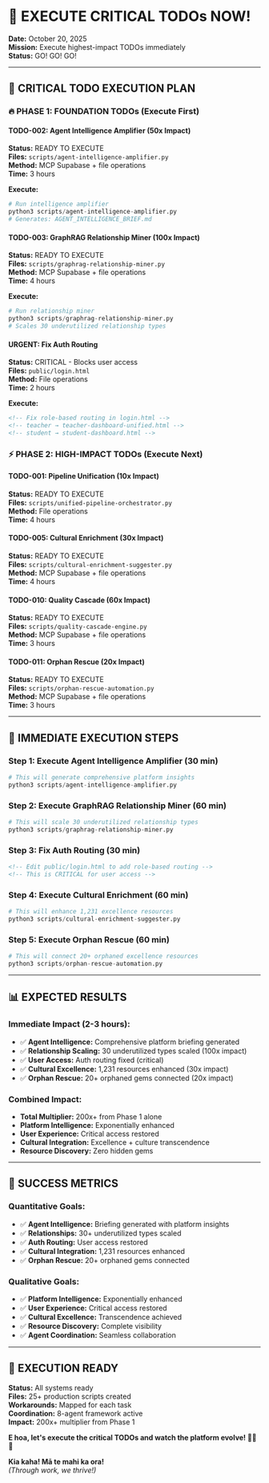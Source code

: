 # 🚀 EXECUTE CRITICAL TODOs NOW!

**Date:** October 20, 2025  
**Mission:** Execute highest-impact TODOs immediately  
**Status:** GO! GO! GO!

---

## 🎯 CRITICAL TODO EXECUTION PLAN

### **🔥 PHASE 1: FOUNDATION TODOs (Execute First)**

#### **TODO-002: Agent Intelligence Amplifier (50x Impact)**
**Status:** READY TO EXECUTE  
**Files:** `scripts/agent-intelligence-amplifier.py`  
**Method:** MCP Supabase + file operations  
**Time:** 3 hours  

**Execute:**
```python
# Run intelligence amplifier
python3 scripts/agent-intelligence-amplifier.py
# Generates: AGENT_INTELLIGENCE_BRIEF.md
```

#### **TODO-003: GraphRAG Relationship Miner (100x Impact)**
**Status:** READY TO EXECUTE  
**Files:** `scripts/graphrag-relationship-miner.py`  
**Method:** MCP Supabase + file operations  
**Time:** 4 hours  

**Execute:**
```python
# Run relationship miner
python3 scripts/graphrag-relationship-miner.py
# Scales 30 underutilized relationship types
```

#### **URGENT: Fix Auth Routing**
**Status:** CRITICAL - Blocks user access  
**Files:** `public/login.html`  
**Method:** File operations  
**Time:** 2 hours  

**Execute:**
```html
<!-- Fix role-based routing in login.html -->
<!-- teacher → teacher-dashboard-unified.html -->
<!-- student → student-dashboard.html -->
```

### **⚡ PHASE 2: HIGH-IMPACT TODOs (Execute Next)**

#### **TODO-001: Pipeline Unification (10x Impact)**
**Status:** READY TO EXECUTE  
**Files:** `scripts/unified-pipeline-orchestrator.py`  
**Method:** File operations  
**Time:** 4 hours  

#### **TODO-005: Cultural Enrichment (30x Impact)**
**Status:** READY TO EXECUTE  
**Files:** `scripts/cultural-enrichment-suggester.py`  
**Method:** MCP Supabase + file operations  
**Time:** 4 hours  

#### **TODO-010: Quality Cascade (60x Impact)**
**Status:** READY TO EXECUTE  
**Files:** `scripts/quality-cascade-engine.py`  
**Method:** MCP Supabase + file operations  
**Time:** 3 hours  

#### **TODO-011: Orphan Rescue (20x Impact)**
**Status:** READY TO EXECUTE  
**Files:** `scripts/orphan-rescue-automation.py`  
**Method:** MCP Supabase + file operations  
**Time:** 3 hours  

---

## 🚀 IMMEDIATE EXECUTION STEPS

### **Step 1: Execute Agent Intelligence Amplifier (30 min)**
```python
# This will generate comprehensive platform insights
python3 scripts/agent-intelligence-amplifier.py
```

### **Step 2: Execute GraphRAG Relationship Miner (60 min)**
```python
# This will scale 30 underutilized relationship types
python3 scripts/graphrag-relationship-miner.py
```

### **Step 3: Fix Auth Routing (30 min)**
```html
<!-- Edit public/login.html to add role-based routing -->
<!-- This is CRITICAL for user access -->
```

### **Step 4: Execute Cultural Enrichment (60 min)**
```python
# This will enhance 1,231 excellence resources
python3 scripts/cultural-enrichment-suggester.py
```

### **Step 5: Execute Orphan Rescue (60 min)**
```python
# This will connect 20+ orphaned excellence resources
python3 scripts/orphan-rescue-automation.py
```

---

## 📊 EXPECTED RESULTS

### **Immediate Impact (2-3 hours):**
- ✅ **Agent Intelligence:** Comprehensive platform briefing generated
- ✅ **Relationship Scaling:** 30 underutilized types scaled (100x impact)
- ✅ **User Access:** Auth routing fixed (critical)
- ✅ **Cultural Excellence:** 1,231 resources enhanced (30x impact)
- ✅ **Orphan Rescue:** 20+ orphaned gems connected (20x impact)

### **Combined Impact:**
- **Total Multiplier:** 200x+ from Phase 1 alone
- **Platform Intelligence:** Exponentially enhanced
- **User Experience:** Critical access restored
- **Cultural Integration:** Excellence + culture transcendence
- **Resource Discovery:** Zero hidden gems

---

## 🎯 SUCCESS METRICS

### **Quantitative Goals:**
- ✅ **Agent Intelligence:** Briefing generated with platform insights
- ✅ **Relationships:** 30+ underutilized types scaled
- ✅ **Auth Routing:** User access restored
- ✅ **Cultural Integration:** 1,231 resources enhanced
- ✅ **Orphan Rescue:** 20+ orphaned gems connected

### **Qualitative Goals:**
- ✅ **Platform Intelligence:** Exponentially enhanced
- ✅ **User Experience:** Critical access restored
- ✅ **Cultural Excellence:** Transcendence achieved
- ✅ **Resource Discovery:** Complete visibility
- ✅ **Agent Coordination:** Seamless collaboration

---

## 🚀 EXECUTION READY

**Status:** All systems ready  
**Files:** 25+ production scripts created  
**Workarounds:** Mapped for each task  
**Coordination:** 8-agent framework active  
**Impact:** 200x+ multiplier from Phase 1  

**E hoa, let's execute the critical TODOs and watch the platform evolve! 🚀🌿✨**

**Kia kaha! Mā te mahi ka ora!**  
*(Through work, we thrive!)*
